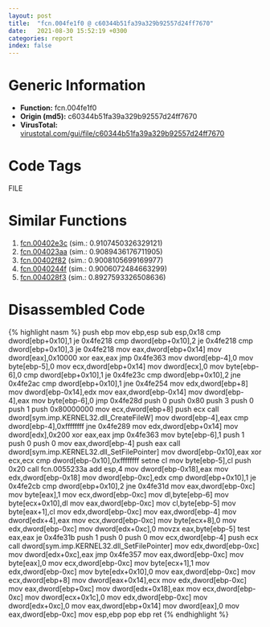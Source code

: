```yaml
---
layout: post
title:  "fcn.004fe1f0 @ c60344b51fa39a329b92557d24ff7670"
date:   2021-08-30 15:52:19 +0300
categories: report
index: false
---
```


# Generic Information
- **Function:** fcn.004fe1f0
- **Origin (md5):** c60344b51fa39a329b92557d24ff7670
- **VirusTotal:** [virustotal.com/gui/file/c60344b51fa39a329b92557d24ff7670][virustotal_ref]

# Code Tags
<span class="tag" id="FILE">FILE</span>


# Similar Functions

1. [fcn.00402e3c][similar_1_ref] (sim.: 0.9107450326329121)
2. [fcn.004023aa][similar_2_ref] (sim.: 0.9089436176711905)
3. [fcn.00402f82][similar_3_ref] (sim.: 0.9008105699169977)
4. [fcn.0040244f][similar_4_ref] (sim.: 0.9006072484663299)
5. [fcn.004028f3][similar_5_ref] (sim.: 0.8927593326508636)


# Disassembled Code

{% highlight nasm %}
push ebp
mov ebp,esp
sub esp,0x18
cmp dword[ebp+0x10],1
je 0x4fe218
cmp dword[ebp+0x10],2
je 0x4fe218
cmp dword[ebp+0x10],3
je 0x4fe218
mov eax,dword[ebp+0x14]
mov dword[eax],0x10000
xor eax,eax
jmp 0x4fe363
mov dword[ebp-4],0
mov byte[ebp-5],0
mov ecx,dword[ebp+0x14]
mov dword[ecx],0
mov byte[ebp-6],0
cmp dword[ebp+0x10],1
je 0x4fe23c
cmp dword[ebp+0x10],2
jne 0x4fe2ac
cmp dword[ebp+0x10],1
jne 0x4fe254
mov edx,dword[ebp+8]
mov dword[ebp-0x14],edx
mov eax,dword[ebp-0x14]
mov dword[ebp-4],eax
mov byte[ebp-6],0
jmp 0x4fe28d
push 0
push 0x80
push 3
push 0
push 1
push 0x80000000
mov ecx,dword[ebp+8]
push ecx
call dword[sym.imp.KERNEL32.dll_CreateFileW]
mov dword[ebp-4],eax
cmp dword[ebp-4],0xffffffff
jne 0x4fe289
mov edx,dword[ebp+0x14]
mov dword[edx],0x200
xor eax,eax
jmp 0x4fe363
mov byte[ebp-6],1
push 1
push 0
push 0
mov eax,dword[ebp-4]
push eax
call dword[sym.imp.KERNEL32.dll_SetFilePointer]
mov dword[ebp-0x10],eax
xor ecx,ecx
cmp dword[ebp-0x10],0xffffffff
setne cl
mov byte[ebp-5],cl
push 0x20
call fcn.0055233a
add esp,4
mov dword[ebp-0x18],eax
mov edx,dword[ebp-0x18]
mov dword[ebp-0xc],edx
cmp dword[ebp+0x10],1
je 0x4fe2cb
cmp dword[ebp+0x10],2
jne 0x4fe31d
mov eax,dword[ebp-0xc]
mov byte[eax],1
mov ecx,dword[ebp-0xc]
mov dl,byte[ebp-6]
mov byte[ecx+0x10],dl
mov eax,dword[ebp-0xc]
mov cl,byte[ebp-5]
mov byte[eax+1],cl
mov edx,dword[ebp-0xc]
mov eax,dword[ebp-4]
mov dword[edx+4],eax
mov ecx,dword[ebp-0xc]
mov byte[ecx+8],0
mov edx,dword[ebp-0xc]
mov dword[edx+0xc],0
movzx eax,byte[ebp-5]
test eax,eax
je 0x4fe31b
push 1
push 0
push 0
mov ecx,dword[ebp-4]
push ecx
call dword[sym.imp.KERNEL32.dll_SetFilePointer]
mov edx,dword[ebp-0xc]
mov dword[edx+0xc],eax
jmp 0x4fe357
mov eax,dword[ebp-0xc]
mov byte[eax],0
mov ecx,dword[ebp-0xc]
mov byte[ecx+1],1
mov edx,dword[ebp-0xc]
mov byte[edx+0x10],0
mov eax,dword[ebp-0xc]
mov ecx,dword[ebp+8]
mov dword[eax+0x14],ecx
mov edx,dword[ebp-0xc]
mov eax,dword[ebp+0xc]
mov dword[edx+0x18],eax
mov ecx,dword[ebp-0xc]
mov dword[ecx+0x1c],0
mov edx,dword[ebp-0xc]
mov dword[edx+0xc],0
mov eax,dword[ebp+0x14]
mov dword[eax],0
mov eax,dword[ebp-0xc]
mov esp,ebp
pop ebp
ret
{% endhighlight %}


[similar_1_ref]: /report/fcn.00402e3c@8f6115b96a1ecdf25f9987837dfa155b
[similar_2_ref]: /report/fcn.004023aa@90aa43862e75a7f78f2655241632f0e5
[similar_3_ref]: /report/fcn.00402f82@5d44fc96ec059e83cbab5efb708e5e9e
[similar_4_ref]: /report/fcn.0040244f@e69fcfbd512770c44a9d6b90a42edeb0
[similar_5_ref]: /report/fcn.004028f3@5d44fc96ec059e83cbab5efb708e5e9e
[virustotal_ref]: https://www.virustotal.com/gui/file/c60344b51fa39a329b92557d24ff7670